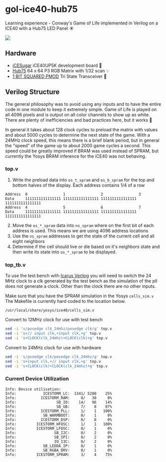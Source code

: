 # gol-ice40-hub75
Learning experience - Conway's Game of Life implemented in Verilog on a ICE40 with a Hub75 LED Panel ☀️

![](img/backrake.gif)

## Hardware
- [iCESugar](https://github.com/wuxx/icesugar) iCE40UP5K development board 🤖
- [Hub75](https://www.amazon.com/gp/product/B08NT5QVPP/) 64 x 64 P3 RGB Matrix with 1/32 scan 💡
- [1 BIT SQUARED PMOD](https://1bitsquared.com/collections/fpga/products/led-panel) Tri State Transceiver 🔌

## Verilog Structure
The general philosophy was to avoid using any inputs and to have the entire code in one module to keep it extremely simple. Game of Life is played on all 4096 pixels and is output on all color channels to show up as white. There are plenty of inefficiencies and bad practices here, but it works 🤷

In general it takes about 128 clock cycles to preload the matrix with values and about 5000 cycles to determine the next state of the game. With a 24MHz clock speed, this means there is a brief blank period, but in general the "speed" of the game up to about 2000 game cycles a second. This speed could be greatly improved if BRAM was used instead of SPRAM, but currently the Yosys BRAM inference for the iCE40 was not behaving.



### top.v
1. Write the preload data into `os_t_spram` and `os_b_spram` for the top and bottom halves of the display. Each address contains 1/4 of a row
```
Address  0                1                2                3
Data     1111111111111111 1111111111111111 1111111111111111 1111111111111111
Address  4                5                6                7
Data     1111111111111111 1111111111111111 1111111111111111 1111111111111111
```
2. Move the `os_*_spram` data into `ns_spram` where on the first bit of each address is used. This means we are using 4096 address locations
3. Use the `ns_spram` addresses to get the state of the current cell and all eight neighbors
4. Determine if the cell should live or die based on it's neighbors state and then write its state into `os_*_spram` to be displayed.

### top_tb.v
To use the test bench with [Icarus Verilog](http://iverilog.icarus.com/) you will need to switch the 24 MHz clock to a clk generated by the test bench as the simulation of the pll does not generate a clock. Other than the clock there are no other inputs.

Make sure that you have the SPRAM simulation in the Yosys `cells_sim.v` The Makefile is currently hard coded to the location below. 
```
/usr/local/share/yosys/ice40/cells_sim.v
```

Convert to 12MHz clock for use with test bench
``` sh
sed -i 's/posedge clk_24mhz/posedge clk/g' top.v
sed -i 's+// input clk,+input clk,+g' top.v
sed -i 's+CLOCK(clk_24mhz)+CLOCK(clk)+g' top.v
```
Convert to 24MHz clock for use with hardware
``` sh
sed -i 's/posedge clk/posedge clk_24mhz/g' top.v
sed -i 's+input clk,+// input clk,+g' top.v
sed -i 's+CLOCK(clk)+CLOCK(clk_24mhz)+g' top.v
```

### Current Device Utilization
```
Info: Device utilisation:
Info:            ICESTORM_LC:  1341/ 5280    25%
Info:           ICESTORM_RAM:     0/   30     0%
Info:                  SB_IO:    14/   96    14%
Info:                  SB_GB:     7/    8    87%
Info:           ICESTORM_PLL:     1/    1   100%
Info:            SB_WARMBOOT:     0/    1     0%
Info:           ICESTORM_DSP:     0/    8     0%
Info:         ICESTORM_HFOSC:     1/    1   100%
Info:         ICESTORM_LFOSC:     0/    1     0%
Info:                 SB_I2C:     0/    2     0%
Info:                 SB_SPI:     0/    2     0%
Info:                 IO_I3C:     0/    2     0%
Info:            SB_LEDDA_IP:     0/    1     0%
Info:            SB_RGBA_DRV:     0/    1     0%
Info:         ICESTORM_SPRAM:     3/    4    75%
```